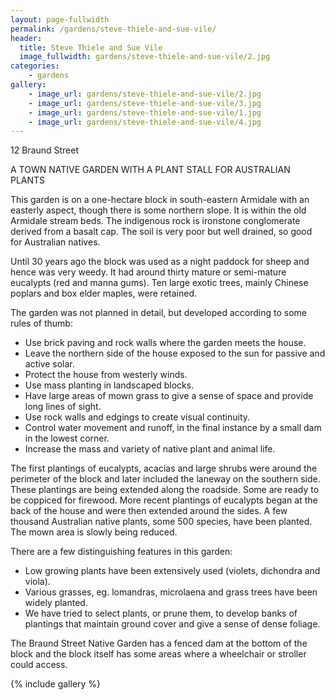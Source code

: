```yaml
---
layout: page-fullwidth
permalink: /gardens/steve-thiele-and-sue-vile/
header:
  title: Steve Thiele and Sue Vile
  image_fullwidth: gardens/steve-thiele-and-sue-vile/2.jpg
categories:
    - gardens
gallery:
    - image_url: gardens/steve-thiele-and-sue-vile/2.jpg
    - image_url: gardens/steve-thiele-and-sue-vile/3.jpg
    - image_url: gardens/steve-thiele-and-sue-vile/1.jpg
    - image_url: gardens/steve-thiele-and-sue-vile/4.jpg
---
```


12 Braund Street

A TOWN NATIVE GARDEN WITH A PLANT STALL FOR AUSTRALIAN PLANTS

This garden is on a one-hectare block in south-eastern Armidale with an easterly aspect, though there is some northern slope. It is within the old Armidale stream beds. The indigenous rock is ironstone conglomerate derived from a basalt cap. The soil is very poor but well drained, so good for Australian natives.

Until 30 years ago the block was used as a night paddock for sheep and hence was very weedy. It had around thirty mature or semi-mature eucalypts (red and manna gums). Ten large exotic trees, mainly Chinese poplars and box elder maples, were retained.

The garden was not planned in detail, but developed according to some rules of thumb:
* Use brick paving and rock walls where the garden meets the house.
* Leave the northern side of the house exposed to the sun for passive and
active solar.
* Protect the house from westerly winds.
* Use mass planting in landscaped blocks.
* Have large areas of mown grass to give a sense of space and provide long lines of sight.
* Use rock walls and edgings to create visual continuity.
* Control water movement and runoff, in the final instance by a small dam in the lowest corner.
* Increase the mass and variety of native plant and animal life. 

The first plantings of eucalypts, acacias and large shrubs were around the perimeter of the block and later included the laneway on the southern side. These plantings are being extended along the roadside. Some are ready to be coppiced for firewood. More recent plantings of eucalypts began at the back of the house and were then extended around the sides. A few thousand Australian native plants, some 500 species, have been planted. The mown area is slowly being reduced.

There are a few distinguishing features in this garden:
* Low growing plants have been extensively used (violets, dichondra and viola).
* Various grasses, eg. lomandras, microlaena and grass trees have been widely planted.
* We have tried to select plants, or prune them, to develop banks of plantings that maintain ground cover and give a sense of dense foliage.

The Braund Street Native Garden has a fenced dam at the bottom of the block and the block itself has some areas where a wheelchair or stroller could access.

{% include gallery %}